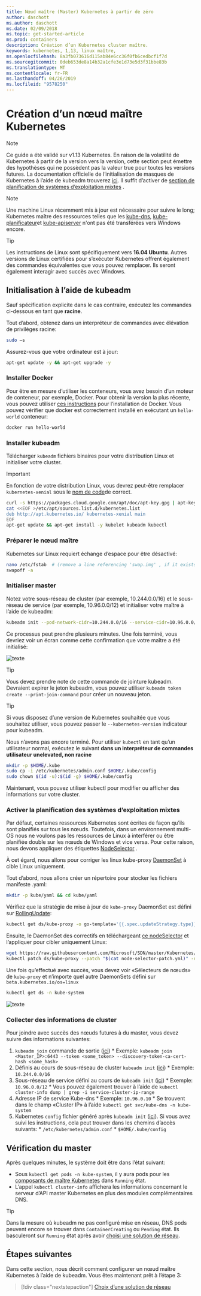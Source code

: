 ```yaml
---
title: Nœud maître (Master) Kubernetes à partir de zéro
author: daschott
ms.author: daschott
ms.date: 02/09/2018
ms.topic: get-started-article
ms.prod: containers
description: Création d’un Kubernetes cluster maître.
keywords: kubernetes, 1,13, linux maître,
ms.openlocfilehash: 8a3fb073616d115ab84e6cc36f0fb6cedbcf1f7d
ms.sourcegitcommit: 0deb653de8a14b32a1cfe3e1d73e5d3f31bbe83b
ms.translationtype: MT
ms.contentlocale: fr-FR
ms.lasthandoff: 04/26/2019
ms.locfileid: "9578250"
---
```

# <a name="creating-a-kubernetes-master"></a>Création d’un nœud maître Kubernetes #
> [!NOTE]
> Ce guide a été validé sur v1.13 Kubernetes. En raison de la volatilité de Kubernetes à partir de la version vers la version, cette section peut émettre des hypothèses qui ne possèdent pas la valeur true pour toutes les versions futures. La documentation officielle de l’initialisation de masques de Kubernetes à l’aide de kubeadm trouverez [ici](https://kubernetes.io/docs/setup/independent/install-kubeadm/). Il suffit d’activer de [section de planification de systèmes d’exploitation mixtes](#enable-mixed-os-scheduling) .

> [!NOTE]  
> Une machine Linux récemment mis à jour est nécessaire pour suivre le long; Kubernetes maître des ressources telles que les [kube-dns](https://kubernetes.io/docs/concepts/services-networking/dns-pod-service/), [kube-planificateur](https://kubernetes.io/docs/reference/command-line-tools-reference/kube-scheduler/)et [kube-apiserver](https://kubernetes.io/docs/reference/command-line-tools-reference/kube-apiserver/) n'ont pas été transférées vers Windows encore. 

> [!tip]
> Les instructions de Linux sont spécifiquement vers **16.04 Ubuntu**. Autres versions de Linux certifiées pour s’exécuter Kubernetes offrent également des commandes équivalentes que vous pouvez remplacer. Ils seront également interagir avec succès avec Windows.


## <a name="initialization-using-kubeadm"></a>Initialisation à l’aide de kubeadm ##
Sauf spécification explicite dans le cas contraire, exécutez les commandes ci-dessous en tant que **racine**.

Tout d’abord, obtenez dans un interpréteur de commandes avec élévation de privilèges racine:

```bash
sudo –s
```

Assurez-vous que votre ordinateur est à jour:

```bash
apt-get update -y && apt-get upgrade -y
```

### <a name="install-docker"></a>Installer Docker ###
Pour être en mesure d’utiliser les conteneurs, vous avez besoin d’un moteur de conteneur, par exemple, Docker. Pour obtenir la version la plus récente, vous pouvez utiliser [ces instructions](https://docs.docker.com/install/linux/docker-ce/ubuntu/) pour l’installation de Docker. Vous pouvez vérifier que docker est correctement installé en exécutant un `hello-world` conteneur:

```bash
docker run hello-world
```

### <a name="install-kubeadm"></a>Installer kubeadm ###
Télécharger `kubeadm` fichiers binaires pour votre distribution Linux et initialiser votre cluster.

> [!Important]  
> En fonction de votre distribution Linux, vous devrez peut-être remplacer `kubernetes-xenial` sous le [nom de code](https://wiki.ubuntu.com/Releases)de correct.

```bash
curl -s https://packages.cloud.google.com/apt/doc/apt-key.gpg | apt-key add -
cat <<EOF >/etc/apt/sources.list.d/kubernetes.list
deb http://apt.kubernetes.io/ kubernetes-xenial main
EOF
apt-get update && apt-get install -y kubelet kubeadm kubectl 
```

### <a name="prepare-the-master-node"></a>Préparer le nœud maître ###
Kubernetes sur Linux requiert échange d’espace pour être désactivé:

```bash
nano /etc/fstab  # (remove a line referencing 'swap.img' , if it exists)
swapoff -a 
```

### <a name="initialize-master"></a>Initialiser master ###
Notez votre sous-réseau de cluster (par exemple, 10.244.0.0/16) et le sous-réseau de service (par exemple, 10.96.0.0/12) et initialiser votre maître à l’aide de kubeadm:

```bash
kubeadm init --pod-network-cidr=10.244.0.0/16 --service-cidr=10.96.0.0/12
```

Ce processus peut prendre plusieurs minutes. Une fois terminé, vous devriez voir un écran comme cette confirmation que votre maître a été initialisé:

![texte](media/kubeadm-init.png)

> [!tip]
> Vous devez prendre note de cette commande de jointure kubeadm. Devraient expirer le jeton kubeadm, vous pouvez utiliser `kubeadm token create --print-join-command` pour créer un nouveau jeton.

> [!tip]
> Si vous disposez d’une version de Kubernetes souhaitée que vous souhaitez utiliser, vous pouvez passer le `--kubernetes-version` indicateur pour kubeadm.

Nous n’avons pas encore terminé. Pour utiliser `kubectl` en tant qu’un utilisateur normal, exécutez le suivant __**dans un interpréteur de commandes utilisateur unelevated, non racine**__

```bash
mkdir -p $HOME/.kube
sudo cp -i /etc/kubernetes/admin.conf $HOME/.kube/config
sudo chown $(id -u):$(id -g) $HOME/.kube/config
```
Maintenant, vous pouvez utiliser kubectl pour modifier ou afficher des informations sur votre cluster.

### <a name="enable-mixed-os-scheduling"></a>Activer la planification des systèmes d’exploitation mixtes ###
Par défaut, certaines ressources Kubernetes sont écrites de façon qu’ils sont planifiés sur tous les nœuds. Toutefois, dans un environnement multi-OS nous ne voulons pas les ressources de Linux à interférer ou être planifiée double sur les nœuds de Windows et vice versa. Pour cette raison, nous devons appliquer des étiquettes [NodeSelector](https://kubernetes.io/docs/concepts/configuration/assign-pod-node/#nodeselector) . 

À cet égard, nous allons pour corriger les linux kube-proxy [DaemonSet](https://kubernetes.io/docs/concepts/workloads/controllers/daemonset/) à cible Linux uniquement.

Tout d’abord, nous allons créer un répertoire pour stocker les fichiers manifeste .yaml:
```bash
mkdir -p kube/yaml && cd kube/yaml
```

Vérifiez que la stratégie de mise à jour de `kube-proxy` DaemonSet est défini sur [RollingUpdate](https://kubernetes.io/docs/tasks/manage-daemon/update-daemon-set/):

```bash
kubectl get ds/kube-proxy -o go-template='{{.spec.updateStrategy.type}}{{"\n"}}' --namespace=kube-system
```

Ensuite, le DaemonSet des correctifs en téléchargeant [ce nodeSelector](https://github.com/Microsoft/SDN/tree/master/Kubernetes/flannel/l2bridge/manifests/node-selector-patch.yml) et l’appliquer pour cibler uniquement Linux:

```bash
wget https://raw.githubusercontent.com/Microsoft/SDN/master/Kubernetes/flannel/l2bridge/manifests/node-selector-patch.yml
kubectl patch ds/kube-proxy --patch "$(cat node-selector-patch.yml)" -n=kube-system
```

Une fois qu’effectué avec succès, vous devez voir «Sélecteurs de nœuds» de `kube-proxy` et n’importe quel autre DaemonSets défini sur `beta.kubernetes.io/os=linux`

```bash
kubectl get ds -n kube-system
```

![texte](media/kube-proxy-ds.png)

### <a name="collect-cluster-information"></a>Collecter des informations de cluster ###
Pour joindre avec succès des nœuds futures à du master, vous devez suivre des informations suivantes:
  1. `kubeadm join` commande de sortie ([ici](#initialize-master))
    * Exemple: `kubeadm join <Master_IP>:6443 --token <some_token> --discovery-token-ca-cert-hash <some_hash>`
  2. Définis au cours de sous-réseau de cluster `kubeadm init` ([ici](#initialize-master))
    * Exemple: `10.244.0.0/16`
  3. Sous-réseau de service défini au cours de `kubeadm init` ([ici](#initialize-master))
    * Exemple: `10.96.0.0/12`
    * Vous pouvez également trouver à l’aide de `kubectl cluster-info dump | grep -i service-cluster-ip-range`
  4. Adresse IP de service Kube-dns 
    * Exemple: `10.96.0.10`
    * Se trouvent dans le champ «Cluster IP» à l’aide `kubectl get svc/kube-dns -n kube-system`
  5. Kubernetes `config` fichier généré après `kubeadm init` ([ici](#initialize-master)). Si vous avez suivi les instructions, cela peut trouver dans les chemins d’accès suivants:
    * `/etc/kubernetes/admin.conf`
    * `$HOME/.kube/config`

## <a name="verifying-the-master"></a>Vérification du master ##
Après quelques minutes, le système doit être dans l’état suivant:

  - Sous `kubectl get pods -n kube-system`, il y aura pods pour les [composants de maître Kubernetes](https://kubernetes.io/docs/concepts/overview/components/#master-components) dans `Running` état.
  - L’appel `kubectl cluster-info` affichera les informations concernant le serveur d’API master Kubernetes en plus des modules complémentaires DNS.
  
> [!tip]
> Dans la mesure où kubeadm ne pas configuré mise en réseau, DNS pods peuvent encore se trouver dans `ContainerCreating` ou `Pending` état. Ils basculeront sur `Running` état après avoir [choisi une solution de réseau](./network-topologies.md).

## <a name="next-steps"></a>Étapes suivantes ## 
Dans cette section, nous décrit comment configurer un nœud maître Kubernetes à l’aide de kubeadm. Vous êtes maintenant prêt à l’étape 3:

> [!div class="nextstepaction"]
> [Choix d’une solution de réseau](./network-topologies.md)